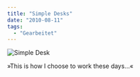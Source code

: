```yaml
---
title: "Simple Desks"
date: "2010-08-11"
tags:
  - "Gearbeitet"
---
```


![Simple Desk](/img/codecandies/IMG_1727.jpg)

»This is how I choose to work these days…«


